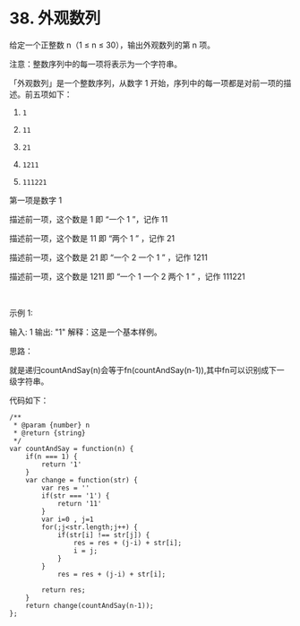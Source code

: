 # 38. 外观数列

给定一个正整数 n（1 ≤ n ≤ 30），输出外观数列的第 n 项。

注意：整数序列中的每一项将表示为一个字符串。

「外观数列」是一个整数序列，从数字 1 开始，序列中的每一项都是对前一项的描述。前五项如下：

1.     1
2.     11
3.     21
4.     1211
5.     111221
第一项是数字 1

描述前一项，这个数是 1 即 “一个 1 ”，记作 11

描述前一项，这个数是 11 即 “两个 1 ” ，记作 21

描述前一项，这个数是 21 即 “一个 2 一个 1 ” ，记作 1211

描述前一项，这个数是 1211 即 “一个 1 一个 2 两个 1 ” ，记作 111221

 

示例 1:

输入: 1
输出: "1"
解释：这是一个基本样例。


思路：

就是递归countAndSay(n)会等于fn(countAndSay(n-1)),其中fn可以识别成下一级字符串。




代码如下：


	/**
	 * @param {number} n
	 * @return {string}
	 */
	var countAndSay = function(n) {
	    if(n === 1) {
	        return '1'
	    } 
	    var change = function(str) {
	        var res = ''
	        if(str === '1') {
	            return '11'
	        }
	        var i=0 , j=1
	        for(;j<str.length;j++) {
	            if(str[i] !== str[j]) {
	                res = res + (j-i) + str[i];
	                i = j;
	            }
	        }
	            res = res + (j-i) + str[i];
	        
	        return res;
	    }
	    return change(countAndSay(n-1));
	};